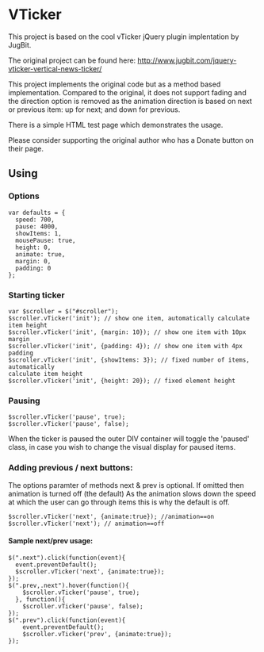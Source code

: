 # VTicker

This project is based on the cool vTicker jQuery plugin implentation by JugBit.

The original project can be found here: http://www.jugbit.com/jquery-vticker-vertical-news-ticker/

This project implements the original code but as a method based implementation. 
Compared to the original, it does not support fading and the direction option is removed as the animation direction is based on next or previous item: up for next; and down for previous.

There is a simple HTML test page which demonstrates the usage.

Please consider supporting the original author who has a Donate button on their page.

## Using

### Options

    var defaults = {
      speed: 700,
      pause: 4000,
      showItems: 1,
      mousePause: true,
      height: 0,
      animate: true,
      margin: 0,
      padding: 0
    };
  
### Starting ticker
  
    var $scroller = $("#scroller");
    $scroller.vTicker('init'); // show one item, automatically calculate item height
    $scroller.vTicker('init', {margin: 10}); // show one item with 10px margin
    $scroller.vTicker('init', {padding: 4}); // show one item with 4px padding
    $scroller.vTicker('init', {showItems: 3}); // fixed number of items, automatically 
    calculate item height
    $scroller.vTicker('init', {height: 20}); // fixed element height
    
  
### Pausing
    
    $scroller.vTicker('pause', true);
    $scroller.vTicker('pause', false);  

  When the ticker is paused the outer DIV container will toggle the 'paused' class, in case you wish to change the visual display for paused items.
  
### Adding previous / next buttons:

The options paramter of methods next & prev is optional. If omitted then animation is turned off (the default) As the animation slows down the speed at which the user can go through items this is why the default is off.

    $scroller.vTicker('next', {animate:true}); //animation==on
    $scroller.vTicker('next'); // animation==off

#### Sample next/prev usage:


    $(".next").click(function(event){ 
      event.preventDefault();
      $scroller.vTicker('next', {animate:true});
    });
    $(".prev,.next").hover(function(){ 
        $scroller.vTicker('pause', true);
      }, function(){
        $scroller.vTicker('pause', false);
    });
    $(".prev").click(function(event){ 
        event.preventDefault();
        $scroller.vTicker('prev', {animate:true});
    }); 
  
